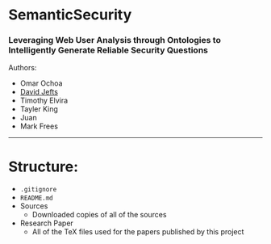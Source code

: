 # SemanticSecurity
### Leveraging Web User Analysis through Ontologies to Intelligently Generate Reliable Security Questions

Authors:
- Omar Ochoa
- [David Jefts](https://www.github.com/elkshadow5)
- Timothy Elvira
- Tayler King
- Juan 
- Mark Frees

***

# Structure:
- `.gitignore`
- `README.md`
- Sources
  - Downloaded copies of all of the sources
- Research Paper
  - All of the TeX files used for the papers published by this project
